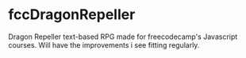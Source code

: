 # fccDragonRepeller
Dragon Repeller text-based RPG made for freecodecamp's Javascript courses. Will have the improvements i see fitting regularly.
